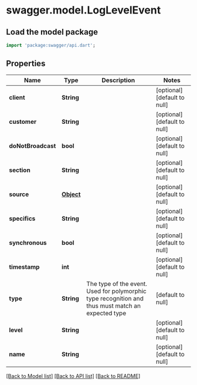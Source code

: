 # swagger.model.LogLevelEvent

## Load the model package
```dart
import 'package:swagger/api.dart';
```

## Properties
Name | Type | Description | Notes
------------ | ------------- | ------------- | -------------
**client** | **String** |  | [optional] [default to null]
**customer** | **String** |  | [optional] [default to null]
**doNotBroadcast** | **bool** |  | [optional] [default to null]
**section** | **String** |  | [optional] [default to null]
**source** | [**Object**](Object.md) |  | [optional] [default to null]
**specifics** | **String** |  | [optional] [default to null]
**synchronous** | **bool** |  | [optional] [default to null]
**timestamp** | **int** |  | [optional] [default to null]
**type** | **String** | The type of the event. Used for polymorphic type recognition and thus must match an expected type | [default to null]
**level** | **String** |  | [optional] [default to null]
**name** | **String** |  | [optional] [default to null]

[[Back to Model list]](../README.md#documentation-for-models) [[Back to API list]](../README.md#documentation-for-api-endpoints) [[Back to README]](../README.md)


